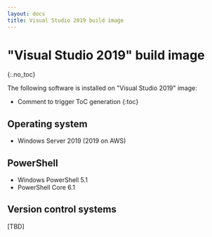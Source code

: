 ```yaml
---
layout: docs
title: Visual Studio 2019 build image
---
```


<!-- markdownlint-disable MD022 MD032 -->
# "Visual Studio 2019" build image
{:.no_toc}

The following software is installed on "Visual Studio 2019" image:

* Comment to trigger ToC generation
{:toc}
<!-- markdownlint-enable MD022 MD032 -->

## Operating system

* Windows Server 2019 (2019 on AWS)

## PowerShell

* Windows PowerShell 5.1
* PowerShell Core 6.1

## Version control systems

[TBD]